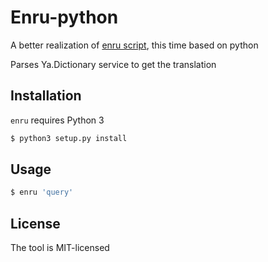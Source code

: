 # Enru-python
A better realization of [enru script](https://github.com/everyonesdesign/enru-ruby), this time based on python

Parses Ya.Dictionary service to get the translation

## Installation
`enru` requires Python 3

```bash
$ python3 setup.py install
```

## Usage

```bash
$ enru 'query'
```

## License

The tool is MIT-licensed
